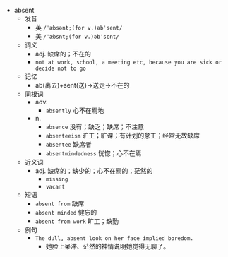 - absent
  - 发音
    - 英 `/ˈæbsənt;(for v.)əbˈsent/`
    - 美 `/ˈæbsnt;(for v.)əbˈsɛnt/`
  - 词义
    - adj. 缺席的；不在的
    - `not at work, school, a meeting etc, because you are sick or decide not to go`
  - 记忆
    - ab(离去)+sent(送)→送走→不在的
  - 同根词
    - adv.
      - `absently` 心不在焉地
    - n.
      - `absence` 没有；缺乏；缺席；不注意
      - `absenteeism` 旷工；旷课；有计划的怠工；经常无故缺席
      - `absentee` 缺席者
      - `absentmindedness` 恍惚；心不在焉
  - 近义词
    - adj. 缺席的；缺少的；心不在焉的；茫然的
      - `missing`
      - `vacant`
  - 短语
    - `absent from` 缺席 
    - `absent minded` 健忘的 
    - `absent from work` 旷工；缺勤 
  - 例句
    - `The dull, absent look on her face implied boredom.`
      - 她脸上呆滞、茫然的神情说明她觉得无聊了。

